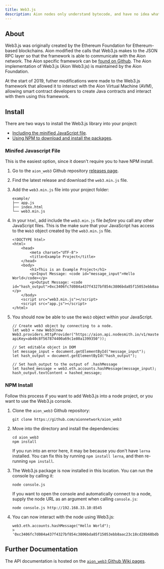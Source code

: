 ```yaml
---
title: Web3.js
description: Aion nodes only understand bytecode, and have no idea what to do with high level languages like Java, Python, on Solidity. Since bytecode isn't very nice to deal with, you can use the Web3.js framework to deal with frontend interaction.
---
```


## About

Web3.js was originally created by the Ethereum Foundation for Ethereum-based blockchains. Aion modified the calls that Web3.js makes to the JSON RPC layer so that the framework is able to communicate with the Aion network. The Aion specific framework can be [found on Github](https://github.com/aionnetwork/aion_web3). The Aion implementation of Web3.js (Aion Web3.js) is maintained by the Aion Foundation.

At the start of 2019, futher modifications were made to the Web3.js framework that allowed it to interact with the Aion Virtual Machine (AVM), allowing smart contract developers to create Java contracts and interact with them using this framework.

## Install

There are two ways to install the Web3.js library into your project:

- [Including the minified JavaScript file](#minifed-javascript-file).
- [Using NPM to download and install the packages](#npm-install).

### Minifed Javascript File

This is the easiest option, since it doesn't require you to have NPM install.

1. Go to the `aion_web3` Github repository [releases page](https://github.com/aionnetwork/aion_web3/releases).
2. Find the latest release and download the `web3.min.js` file.
3. Add the `web3.min.js` file into your project folder:

    ```
    example/
    ├── app.js
    ├── index.html
    └── web3.min.js
    ```

4. In your `html`, add include the `web3.min.js` file _before_ you call any other JavaScript files. This is the make sure that your JavaScript has access to the `Web3` object created by the `web3.min.js` file.

    ```
    <!DOCTYPE html>
    <html>
        <head>
            <meta charset="UTF-8">
            <title>Example Project</title>
        </head>
        <body>
            <h1>This is an Example Project</h1>
            <p>Input Message: <code id="message_input">Hello World</code></p>
            <p>Output Message: <code id="hash_output">0xc3406fc7d084a437f4327bf854c3806bda85f15053ebb8aac23c18cd28b68bdb</code></p>
        </body>
        <script src="web3.min.js"></script>
        <script src="app.js"></script>
    </html>
    ```

5. You should now be able to use the `Web3` object within your JavaScript.

    ```
    // Create web3 object by connecting to a node.
    let web3 = new Web3(new Web3.providers.HttpProvider("https://aion.api.nodesmith.io/v1/mastery/jsonrpc?apiKey=ab40c8f567874400a69c1e80a1399350"));

    // Set editable object in DOM
    let message_input = document.getElementById("message_input");
    let hash_output = document.getElementById("hash_output");

    // Set hash_output to the output of .hashMessage
    let hashed_message = web3.eth.accounts.hashMessage(message_input);
    hash_output.textContent = hashed_message;
    ```


### NPM Install

Follow this process if you want to add Web3.js into a node project, or you want to use the Web3.js console.

1. Clone the `aion_web3` Github repository:

    ```
    git clone https://github.com/aionnetwork/aion_web3
    ```

2. Move into the directory and install the dependencies:

    ```
    cd aion_web3
    npm install
    ```

    If you run into an error here, it may be because you don't have `lerna` installed. You can fix this by running `npm install lerna`, and then re-running `npm install`.

3. The Web3.js package is now installed in this location. You can run the console by calling it:

    ```
    node console.js
    ```

    If you want to open the console and automatically connect to a node, supply the node URL as an argument when calling `console.js`:

    ```
    node console.js http://192.168.33.10:8545
    ```

4. You can now interact with the node using Web3.js:

    ```
    web3.eth.accounts.hashMessage("Hello World");
    > '0xc3406fc7d084a437f4327bf854c3806bda85f15053ebb8aac23c18cd28b68bdb'
    ```

## Further Documentation

The API documentation is hosted on the [`aion_web3` Github Wiki pages](https://github.com/aionnetwork/aion_web3/wiki).